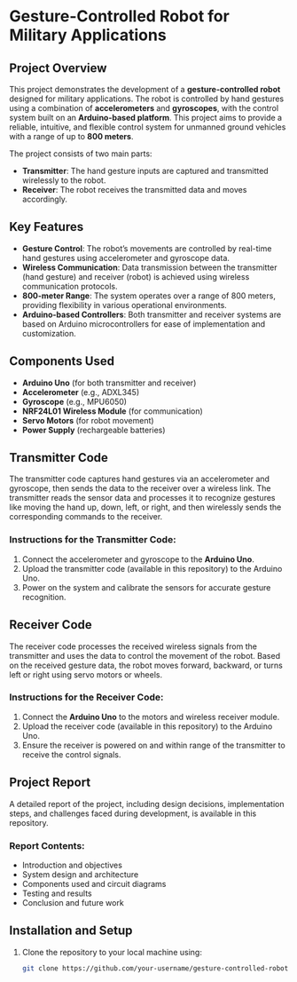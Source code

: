 # Gesture-Controlled Robot for Military Applications

## Project Overview

This project demonstrates the development of a **gesture-controlled robot** designed for military applications. The robot is controlled by hand gestures using a combination of **accelerometers** and **gyroscopes**, with the control system built on an **Arduino-based platform**. This project aims to provide a reliable, intuitive, and flexible control system for unmanned ground vehicles with a range of up to **800 meters**.

The project consists of two main parts:
- **Transmitter**: The hand gesture inputs are captured and transmitted wirelessly to the robot.
- **Receiver**: The robot receives the transmitted data and moves accordingly.

## Key Features
- **Gesture Control**: The robot’s movements are controlled by real-time hand gestures using accelerometer and gyroscope data.
- **Wireless Communication**: Data transmission between the transmitter (hand gesture) and receiver (robot) is achieved using wireless communication protocols.
- **800-meter Range**: The system operates over a range of 800 meters, providing flexibility in various operational environments.
- **Arduino-based Controllers**: Both transmitter and receiver systems are based on Arduino microcontrollers for ease of implementation and customization.

## Components Used
- **Arduino Uno** (for both transmitter and receiver)
- **Accelerometer** (e.g., ADXL345)
- **Gyroscope** (e.g., MPU6050)
- **NRF24L01 Wireless Module** (for communication)
- **Servo Motors** (for robot movement)
- **Power Supply** (rechargeable batteries)

## Transmitter Code

The transmitter code captures hand gestures via an accelerometer and gyroscope, then sends the data to the receiver over a wireless link. The transmitter reads the sensor data and processes it to recognize gestures like moving the hand up, down, left, or right, and then wirelessly sends the corresponding commands to the receiver.

### Instructions for the Transmitter Code:
1. Connect the accelerometer and gyroscope to the **Arduino Uno**.
2. Upload the transmitter code (available in this repository) to the Arduino Uno.
3. Power on the system and calibrate the sensors for accurate gesture recognition.

## Receiver Code

The receiver code processes the received wireless signals from the transmitter and uses the data to control the movement of the robot. Based on the received gesture data, the robot moves forward, backward, or turns left or right using servo motors or wheels.

### Instructions for the Receiver Code:
1. Connect the **Arduino Uno** to the motors and wireless receiver module.
2. Upload the receiver code (available in this repository) to the Arduino Uno.
3. Ensure the receiver is powered on and within range of the transmitter to receive the control signals.

## Project Report

A detailed report of the project, including design decisions, implementation steps, and challenges faced during development, is available in this repository.

### Report Contents:
- Introduction and objectives
- System design and architecture
- Components used and circuit diagrams
- Testing and results
- Conclusion and future work

## Installation and Setup

1. Clone the repository to your local machine using:
   ```bash
   git clone https://github.com/your-username/gesture-controlled-robot.git

